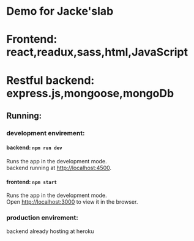 #  Demo for Jacke'slab
#  Frontend: react,readux,sass,html,JavaScript
#  Restful backend: express.js,mongoose,mongoDb

## Running:
### development envirement:
#### backend: `npm run dev `
Runs the app in the development mode.<br>
backend running at [http://localhost:4500](http://localhost:4500).
#### frontend: `npm start`
Runs the app in the development mode.<br>
Open [http://localhost:3000](http://localhost:3000) to view it in the browser.
### production envirement:
backend already hosting at heroku


